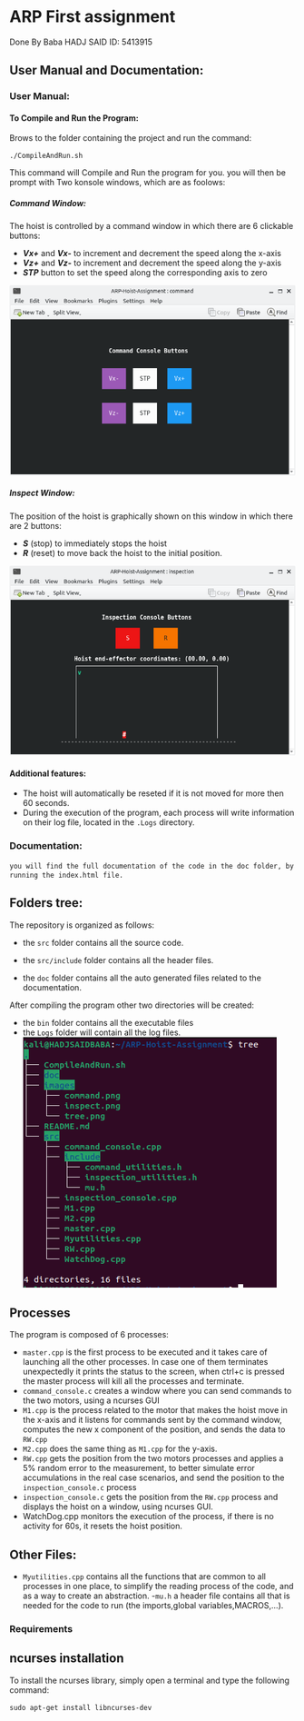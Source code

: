 # ARP First assignment
Done By Baba HADJ SAID ID: 5413915
## User Manual and Documentation:
### User Manual:
#### To Compile and Run the Program:
Brows to the folder containing the project and run the command: 
```console
./CompileAndRun.sh 
```
This command will Compile and Run the program for you.
you will then be prompt with Two konsole windows, which are as foolows:
##### Command Window:
The hoist is controlled by a command window in which there are 6 clickable buttons:

- **_Vx+_** and **_Vx-_** to increment and decrement the speed along the x-axis
- **_Vz+_** and **_Vz-_** to increment and decrement the speed along the y-axis
- **_STP_** button to set the speed along the corresponding axis to zero

![plot](./images/command.png)

##### Inspect Window:
The position of the hoist is graphically shown on this window in which there are 2 buttons:

- **_S_** (stop) to immediately stops the hoist
- **_R_** (reset) to move back the hoist to the initial position.

![plot](./images/inspect.png)
#### Additional features:
- The hoist will automatically be reseted if it is not moved for more then 60 seconds.
- During the execution of the program, each process will write information on their log file, located in the `.Logs` directory.
### Documentation:
    you will find the full documentation of the code in the doc folder, by running the index.html file.
## Folders tree:

The repository is organized as follows:
- the `src` folder contains all the source code.

- the `src/include` folder contains all the header files.

- the `doc` folder contains all the auto generated files related to the documentation.

After compiling the program other two directories will be created:

- the `bin` folder contains all the executable files
- the `Logs` folder will contain all the log files.
![plot](./images/tree.png)
## Processes
The program is composed of 6 processes:
- `master.cpp` is the first process to be executed and it takes care of launching all the other processes. In case one of them terminates unexpectedly it prints the status to the screen, when ctrl+c is pressed the master process will kill all the processes and terminate.
- `command_console.c` creates a window where you can send commands to the two motors, using a ncurses GUI
- `M1.cpp` is the process related to the motor that makes the hoist move in the x-axis and it listens for commands sent by the command window, computes the new x component of the position, and sends the data to `RW.cpp`
- `M2.cpp` does the same thing as `M1.cpp` for the y-axis.
- `RW.cpp` gets the position from the two motors processes and applies a 5% random error to the measurement, to better simulate error accumulations in the real case scenarios, and send the position to the `inspection_console.c` process
- `inspection_console.c` gets the position from the `RW.cpp` process and displays the hoist on a window, using ncurses GUI. 
- WatchDog.cpp monitors the execution of the process, if there is no activity for 60s, it resets the hoist position.
## Other Files:
- `Myutilities.cpp` contains all the functions that are common to all processes in one place, to simplify the reading process of the code, and as a way to create an abstraction.
-`mu.h` a header file contains all that is needed for the code to run (the imports,global variables,MACROS,...).
### Requirements
## ncurses installation
To install the ncurses library, simply open a terminal and type the following command:
```console
sudo apt-get install libncurses-dev
```